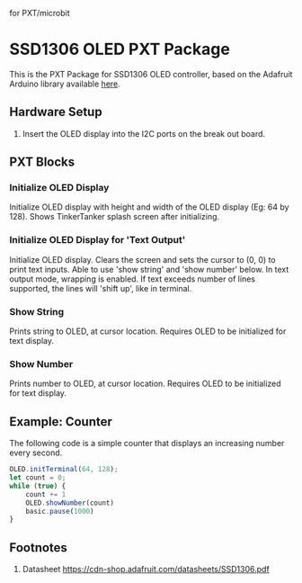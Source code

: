 for PXT/microbit

# SSD1306 OLED PXT Package

This is the PXT Package for SSD1306 OLED controller, based on the Adafruit Arduino library available [here](https://github.com/adafruit/Adafruit_SSD1306).

## Hardware Setup
1. Insert the OLED display into the I2C ports on the break out board.

## PXT Blocks
### Initialize OLED Display
Initialize OLED display with height and width of the OLED display (Eg: 64 by 128).
Shows TinkerTanker splash screen after initializing.

### Initialize OLED Display for 'Text Output'
Initialize OLED display.
Clears the screen and sets the cursor to (0, 0) to print text inputs.
Able to use 'show string' and 'show number' below.
In text output mode, wrapping is enabled.
If text exceeds number of lines supported, the lines will 'shift up', like in terminal.

### Show String
Prints string to OLED, at cursor location.
Requires OLED to be initialized for text display.

### Show Number
Prints number to OLED, at cursor location.
Requires OLED to be initialized for text display.

## Example: Counter
The following code is a simple counter that displays an increasing number every second.

```typescript
OLED.initTerminal(64, 128);
let count = 0;
while (true) {
    count += 1
    OLED.showNumber(count)
    basic.pause(1000)
}
```

## Footnotes
1.  Datasheet
https://cdn-shop.adafruit.com/datasheets/SSD1306.pdf